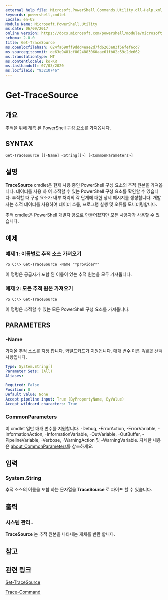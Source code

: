 ```yaml
---
external help file: Microsoft.PowerShell.Commands.Utility.dll-Help.xml
keywords: powershell,cmdlet
Locale: en-US
Module Name: Microsoft.PowerShell.Utility
ms.date: 06/09/2017
online version: https://docs.microsoft.com/powershell/module/microsoft.powershell.utility/get-tracesource?view=powershell-7&WT.mc_id=ps-gethelp
schema: 2.0.0
title: Get-TraceSource
ms.openlocfilehash: 024fa690ff9ddd4eae2d7fd6203e83f56fef6cd7
ms.sourcegitcommit: de63e9481cf8024883060aae61fb02c59c2de662
ms.translationtype: MT
ms.contentlocale: ko-KR
ms.lasthandoff: 07/03/2020
ms.locfileid: "93210746"
---
```

# Get-TraceSource

## 개요
추적을 위해 계측 된 PowerShell 구성 요소를 가져옵니다.

## SYNTAX

```
Get-TraceSource [[-Name] <String[]>] [<CommonParameters>]
```

## 설명

**TraceSource** cmdlet은 현재 사용 중인 PowerShell 구성 요소의 추적 원본을 가져옵니다.
데이터를 사용 하 여 추적할 수 있는 PowerShell 구성 요소를 확인할 수 있습니다.
추적할 때 구성 요소가 내부 처리의 각 단계에 대한 상세 메시지를 생성합니다.
개발자는 추적 데이터를 사용하여 데이터 흐름, 프로그램 실행 및 오류를 모니터링합니다.

추적 cmdlet은 PowerShell 개발자 용으로 만들어졌지만 모든 사용자가 사용할 수 있습니다.

## 예제

### 예제 1: 이름별로 추적 소스 가져오기

```
PS C:\> Get-TraceSource -Name "*provider*"
```

이 명령은 공급자가 포함 된 이름이 있는 추적 원본을 모두 가져옵니다.

### 예제 2: 모든 추적 원본 가져오기

```
PS C:\> Get-TraceSource
```

이 명령은 추적할 수 있는 모든 PowerShell 구성 요소를 가져옵니다.

## PARAMETERS

### -Name

가져올 추적 소스를 지정 합니다.
와일드카드가 지원됩니다.
매개 변수 이름 *이름은* 선택 사항입니다.

```yaml
Type: System.String[]
Parameter Sets: (All)
Aliases:

Required: False
Position: 0
Default value: None
Accept pipeline input: True (ByPropertyName, ByValue)
Accept wildcard characters: True
```

### CommonParameters

이 cmdlet 일반 매개 변수를 지원합니다. -Debug, -ErrorAction, -ErrorVariable, -InformationAction, -InformationVariable, -OutVariable, -OutBuffer, -PipelineVariable, -Verbose, -WarningAction 및 -WarningVariable. 자세한 내용은 [about_CommonParameters](https://go.microsoft.com/fwlink/?LinkID=113216)를 참조하세요.

## 입력

### System.String

추적 소스의 이름을 포함 하는 문자열을 **TraceSource** 로 파이프 할 수 있습니다.

## 출력

### 시스템 관리..

**TraceSource** 는 추적 원본을 나타내는 개체를 반환 합니다.

## 참고

## 관련 링크

[Set-TraceSource](Set-TraceSource.md)

[Trace-Command](Trace-Command.md)
